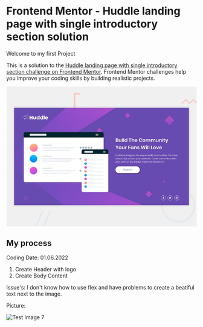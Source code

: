 # Frontend Mentor - Huddle landing page with single introductory section solution

Welcome to my first Project

This is a solution to the [Huddle landing page with single introductory section challenge on Frontend Mentor](https://www.frontendmentor.io/challenges/huddle-landing-page-with-a-single-introductory-section-B_2Wvxgi0). Frontend Mentor challenges help you improve your coding skills by building realistic projects. 


![Test Image 6](design/desktop-preview.jpg)

## My process

Coding Date: 01.06.2022
1) Create Header with logo
2) Create Body Content

Issue's: I don't know how to use flex and have problems to create a beatiful text next to the image.

Picture: 

![Test Image 7](design/my_web_1.1.jpg)

